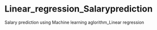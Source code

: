 # Linear_regression_Salaryprediction
Salary prediction using Machine learning aglorithm_Linear regression
